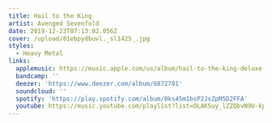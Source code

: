 ```yaml
---
title: Hail to the King
artist: Avenged Sevenfold
date: 2019-12-23T07:13:02.056Z
cover: /upload/81ebpydbuvl._sl1425_.jpg
styles:
  - Heavy Metal
links:
  applemusic: https://music.apple.com/us/album/hail-to-the-king-deluxe-version/672046420?uo=4
  bandcamp: ''
  deezer: 'https://www.deezer.com/album/6872781'
  soundcloud: ''
  spotify: 'https://play.spotify.com/album/0ks45m1bsP2JsZpM5D2FFA'
  youtube: https://music.youtube.com/playlist?list=OLAK5uy_lZZQbvN9U-kpQz_pRrWEMkPn5BX7LeOiM
---
```


